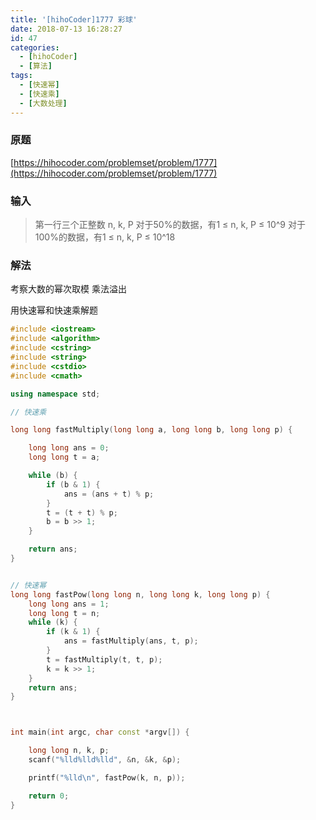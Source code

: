 ```yaml
---
title: '[hihoCoder]1777 彩球'
date: 2018-07-13 16:28:27
id: 47
categories:
  - [hihoCoder]
  - [算法]
tags:
  - [快速幂]
  - [快速乘]
  - [大数处理]
---
```


### 原题
[https://hihocoder.com/problemset/problem/1777](https://hihocoder.com/problemset/problem/1777)

### 输入

> 第一行三个正整数 n, k, P
  对于50%的数据，有1 ≤ n, k, P ≤ 10^9
  对于100%的数据，有1 ≤ n, k, P ≤ 10^18

### 解法
考察大数的幂次取模
乘法溢出

用快速幂和快速乘解题

```cpp
#include <iostream>
#include <algorithm>
#include <cstring>
#include <string>
#include <cstdio>
#include <cmath>

using namespace std;

// 快速乘

long long fastMultiply(long long a, long long b, long long p) {

	long long ans = 0;
	long long t = a;

	while (b) {
		if (b & 1) {
			ans = (ans + t) % p;
		}
		t = (t + t) % p;
		b = b >> 1;
	}

	return ans;
}


// 快速幂
long long fastPow(long long n, long long k, long long p) {
	long long ans = 1;
	long long t = n;
	while (k) {
		if (k & 1) {
			ans = fastMultiply(ans, t, p);
		}
		t = fastMultiply(t, t, p);
		k = k >> 1;
	}
	return ans;
}



int main(int argc, char const *argv[]) {

	long long n, k, p;
	scanf("%lld%lld%lld", &n, &k, &p);

	printf("%lld\n", fastPow(k, n, p));

	return 0;
}
```

